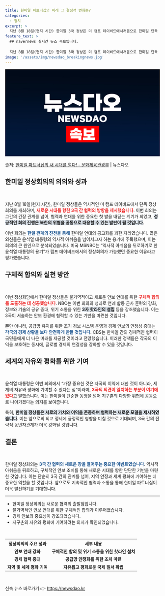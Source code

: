 ```yaml
---
title: 한미일 파트너십의 미래 그 결정적 변화는?
categories:
  - 정치
excerpt: >
  지난 8월 18일(현지 시간) 한미일 3국 정상은 미 캠프 데이비드에서처음으로 한미일 단독 정상회의를 가졌는…
feature_text: >
  ## navernews 실시간 뉴스 속보입니다.

  지난 8월 18일(현지 시간) 한미일 3국 정상은 미 캠프 데이비드에서처음으로 한미일 단독 정상회의를 가졌는…
image: '/assets/img/newsdao_breakingnews.jpg'
---
```


![뉴스다오 속보](/assets/img/newsdao_breakingnews.jpg)

<p>출처: <a href="https://newsdao.kr/1681" rel="dofollow">한미일 파트너십의 새 시대를 열다! - 문화체육관광부</a> | 뉴스다오</p>

<h2 data-ke-size="size26">한미일 정상회의의 의의와 성과</h2>

<p data-ke-size="size16">&nbsp;</p>

<p data-ke-size="size16">지난 8월 18일(현지 시간), 한미일 정상들은 역사적인 미 캠프 데이비드에서 단독 정상회의를 개최하며, <b><span style="color: #ee2323;">새로운 시대를 향한 3국 간 협력의 방향을 제시했습니다</span></b>. 이번 회의는 그간의 긴장 관계를 넘어, 협력과 연대를 위한 중요한 첫 발을 내딛는 계기가 되었고, <b><span style="background-color: #21538527;">성공적인 회의 진행은 북한의 위협을 공동으로 대응할 수 있는 발판이 될 것입니다</span></b>.</p>

<p data-ke-size="size16">이번 회의는 <b><span style="color: #1a5490;">한일 관계의 진전을 통해</span></b> 한미일 연대의 공고화를 꾀한 자리였습니다. 많은 외신들은 윤석열 대통령의 역사적 아쉬움을 넘어서고자 하는 용기에 주목했으며, 이는 회의의 큰 원인으로 분석되었습니다. 미국 MSNBC는 “역사적 아쉬움을 뒤로하기로 한 윤석열 대통령의 용기”가 캠프 데이비드에서의 정상회의가 가능했던 중요한 이유라고 평가했습니다.</p>

<h2 data-ke-size="size26">구체적 합의와 실천 방안</h2>

<p data-ke-size="size16">&nbsp;</p>

<p data-ke-size="size16">이번 정상회담에서 한미일 정상들은 불가역적이고 새로운 안보 연대를 위한 <b><span style="color: #ee2323;">구체적 합의를 도출하는 데 성공했습니다</span></b>. NBC는 이번 회의의 성과로 연례 합동 군사 훈련의 강화, 정보와 기술의 공유 증대, 위기 소통을 위한 <b><span style="background-color: #21538527;">3자 핫라인의 설립</span></b> 등을 강조했습니다. 이는 3국이 서술하는 안보 환경에 협력할 수 있는 기반을 마련한 것입니다.</p>

<p data-ke-size="size16">뿐만 아니라, 공급망 유지를 위한 조기 경보 시스템 운영과 경제 안보의 안정성 증대는 <b><span style="color: #1a5490;">각국의 경제 상황을 보다 안전하게 만들 것입니다</span></b>. CBS는 한미일 간의 경제적인 협력이 국민들에게 더 나은 미래를 제공할 것이라고 전망했습니다. 이러한 정책들은 각국의 이익을 보호하는 동시에, 글로벌 경제의 연결성을 강화할 수 있을 것입니다.</p>

<h2 data-ke-size="size26">세계의 자유와 평화를 위한 기여</h2>

<p data-ke-size="size16">&nbsp;</p>

<p data-ke-size="size16">윤석열 대통령은 이번 회의에서 “가장 중요한 것은 자국의 이익에 대한 것이 아니라, 세계의 자유와 평화에 기여할 수 있다는 점”이라며, <b><span style="color: #ee2323;">3국의 의견이 일치하는 부분이 여기에 있다</span></b>고 말했습니다. 이는 한미일이 단순한 동맹을 넘어 지구촌의 다양한 위협에 공동으로 나아가겠다는 의지를 보여줍니다.</p>

<p data-ke-size="size16">특히, <b><span style="background-color: #21538527;">한미일 정상들은 서로의 가치와 이익을 존중하며 협력하는 새로운 모델을 제시하였습니다</span></b>. 이는 앞으로의 외교 정세에 긍정적인 영향을 미칠 것으로 기대되며, 3국 간의 전략적 동반자관계가 더욱 강화될 것입니다.</p>

<h2 data-ke-size="size26">결론</h2>

<p data-ke-size="size16">&nbsp;</p>

<p data-ke-size="size16">한미일 정상회의는 <b><span style="color: #1a5490;">3국 간 협력의 새로운 장을 열어주는 중요한 이벤트였습니다</span></b>. 역사적 아쉬움을 뒤로하고, 구체적인 안보 조치를 통해 새로운 시대를 향한 단단한 기반을 마련한 것입니다. 이는 단순히 3국 간의 관계를 넘어, 지역 안정과 세계 평화에 기여하는 데 중요한 역할을 할 것입니다. 앞으로도 지속적인 협력과 소통을 통해 한미일 파트너십이 더욱 발전하기를 기대합니다.</p>

<hr/>

<ul>
    <li>한미일 정상회의는 새로운 협력의 출발점입니다.</li>
    <li>불가역적인 안보 연대를 위한 구체적인 합의가 이루어졌습니다.</li>
    <li>경제 안보의 중요성이 강조되었습니다.</li>
    <li>지구촌의 자유와 평화에 기여하려는 의지가 확인되었습니다.</li>
</ul>

<p data-ke-size="size16">&nbsp;</p>

<table style="width: 100%; border-collapse: collapse;">
    <tr>
        <th style="text-align: center;">정상회의의 주요 성과</th>
        <th style="text-align: center;">세부 내용</th>
    </tr>
    <tr>
        <td style="text-align: center; height: 17px;"><b>안보 연대 강화</b></td>
        <td style="text-align: center; height: 17px;"><b>구체적인 합의 및 위기 소통을 위한 핫라인 설치</b></td>
    </tr>
    <tr>
        <td style="text-align: center; height: 17px;"><b>경제 협력 증대</b></td>
        <td style="text-align: center; height: 17px;"><b>공급망 안정화를 위한 조치 마련</b></td>
    </tr>
    <tr>
        <td style="text-align: center; height: 17px;"><b>지역 및 세계 평화 기여</b></td>
        <td style="text-align: center; height: 17px;"><b>자유롭고 평화로운 국제 질서 확립</b></td>
    </tr>
</table>

<p data-ke-size="size16">&nbsp;</p> 

신속 뉴스 바로가기 👉 <a href="https://newsdao.kr" rel="dofollow">https://newsdao.kr</a>


